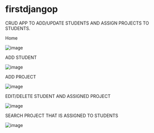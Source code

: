 # firstdjangop
CRUD APP TO ADD/UPDATE STUDENTS AND ASSIGN PROJECTS TO STUDENTS.

Home

![image](https://user-images.githubusercontent.com/64930024/189539043-f3b1705b-f4b4-4fd5-9d28-5104b2c9900d.png)

ADD STUDENT

![image](https://user-images.githubusercontent.com/64930024/189539065-4f56f251-521a-4135-9141-882d5312306e.png)

ADD PROJECT

![image](https://user-images.githubusercontent.com/64930024/189539074-80fdc2be-d63e-4ba4-a6af-71bd02e98a3a.png)

EDIT/DELETE STUDENT AND ASSIGNED PROJECT

![image](https://user-images.githubusercontent.com/64930024/189539134-c4808a8b-9965-4dcd-ab7f-00340f0f2711.png)

SEARCH PROJECT THAT IS ASSIGNED TO STUDENTS

![image](https://user-images.githubusercontent.com/64930024/189539219-05d5eab5-45ee-409d-b3a8-b1d9ee984d94.png)
